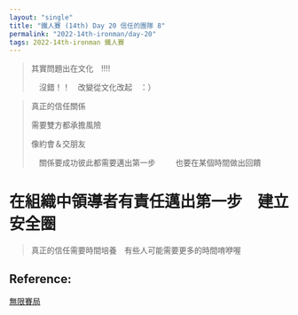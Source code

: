 ```yaml
---
layout: "single"
title: "鐵人賽 (14th) Day 20 信任的團隊 8"
permalink: "2022-14th-ironman/day-20"
tags: 2022-14th-ironman 鐵人賽
---
```


> 其實問題出在文化　!!!!
>
>　沒錯！！　改變從文化改起　：）


> 真正的信任關係
>
> 需要雙方都承擔風險
>
> 像約會＆交朋友
>
>　關係要成功彼此都需要邁出第一步
>　
>　也要在某個時間做出回饋

# 在組織中領導者有責任邁出第一步　建立安全圈

> 真正的信任需要時間培養　有些人可能需要更多的時間唷咿喔

## Reference:

[無限賽局](https://www.books.com.tw/products/0010879567?sloc=main)  
